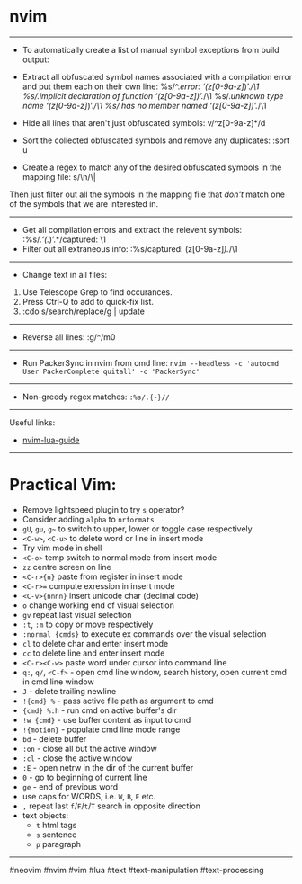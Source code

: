 # nvim

-------------------------------------------------------------------------------

- To automatically create a list of manual symbol exceptions from build output:

- Extract all obfuscated symbol names associated with a compilation error and
  put them each on their own line:
%s/^.*error: ‘\(z[0-9a-z]*\)’.*/\1
%s/.*implicit declaration of function ‘\(z[0-9a-z]*\)’.*/\1
%s/.*unknown type name ‘\(z[0-9a-z]*\)’.*/\1
%s/.*has no member named ‘\(z[0-9a-z]*\)’.*/\1

- Hide all lines that aren't just obfuscated symbols:
v/^z[0-9a-z]*/d

- Sort the collected obfuscated symbols and remove any duplicates:
:sort u

- Create a regex to match any of the desired obfuscated symbols in the mapping file:
s/\n/\\|

Then just filter out all the symbols in the mapping file that _don't_ match one of the symbols that we are interested in.

-------------------------------------------------------------------------------

- Get all compilation errors and extract the relevent symbols:
:%s/.*‘\(.*\)’.*/captured: \1
- Filter out all extraneous info:
:%s/captured: \(z[0-9a-z]*\).*/\1

-------------------------------------------------------------------------------

- Change text in all files:
1. Use Telescope Grep to find occurances.
2. Press Ctrl-Q to add to quick-fix list.
3. :cdo s/search/replace/g | update

-------------------------------------------------------------------------------

- Reverse all lines:
:g/^/m0

-------------------------------------------------------------------------------

- Run PackerSync in nvim from cmd line:
`nvim --headless -c 'autocmd User PackerComplete quitall' -c 'PackerSync'`

-------------------------------------------------------------------------------

- Non-greedy regex matches:
`:%s/.{-}//`

-------------------------------------------------------------------------------

Useful links:
- [nvim-lua-guide](https://github.com/nanotee/nvim-lua-guide)

-------------------------------------------------------------------------------

# Practical Vim:
- Remove lightspeed plugin to try `s` operator?
- Consider adding `alpha` to `nrformats`
- `gU`, `gu`, `g~` to switch to upper, lower or toggle case respectively
- `<C-w>`, `<C-u>` to delete word or line in insert mode
- Try vim mode in shell
- `<C-o>` temp switch to normal mode from insert mode
- `zz` centre screen on line
- `<C-r>{n}` paste from register in insert mode
- `<C-r>=` compute exression in insert mode
- `<C-v>{nnnn}` insert unicode char (decimal code)
- `o` change working end of visual selection
- `gv` repeat last visual selection
- `:t`, `:m` to copy or move respectively
- `:normal {cmds}` to execute ex commands over the visual selection
- `cl` to delete char and enter insert mode
- `cc` to delete line and enter insert mode
- `<C-r><C-w>` paste word under cursor into command line
- `q:`, `q/`, `<C-f>` - open cmd line window, search history, open current cmd in cmd line window
- `J` - delete trailing newline
- `!{cmd} %` - pass active file path as argument to cmd
- `{cmd} %:h` - run cmd on active buffer's dir
- `!w {cmd}` - use buffer content as input to cmd
- `!{motion}` - populate cmd line mode range
- `bd` - delete buffer
- `:on` - close all but the active window
- `:cl` - close the active window
- `:E` - open netrw in the dir of the current buffer
- `0` - go to beginning of current line
- `ge` - end of previous word
- use caps for WORDS, i.e. `W`, `B`, `E` etc.
- `,` repeat last `f`/`F`/`t`/`T` search in opposite direction
- text objects:
  - `t` html tags
  - `s` sentence
  - `p` paragraph

-------------------------------------------------------------------------------

#neovim #nvim #vim #lua #text #text-manipulation #text-processing


